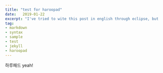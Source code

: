 ```yaml
---
title: "test for haroopad"
date:   2019-01-22
excerpt: "I've tried to wite this post in english through eclipse, but I couldn't"
tag:
- markdown
- syntax
- sample
- test
- jekyll
- haroopad
---
```

하루패드 yeah!